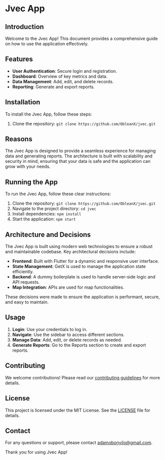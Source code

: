 # Jvec App

## Introduction
Welcome to the Jvec App! This document provides a comprehensive guide on how to use the application effectively.

## Features
- **User Authentication**: Secure login and registration.
- **Dashboard**: Overview of key metrics and data.
- **Data Management**: Add, edit, and delete records.
- **Reporting**: Generate and export reports.

## Installation
To install the Jvec App, follow these steps:
1. Clone the repository: `git clone https://github.com/ObleanX/jvec.git`

## Reasons
The Jvec App is designed to provide a seamless experience for managing data and generating reports. The architecture is built with scalability and security in mind, ensuring that your data is safe and the application can grow with your needs.

## Running the App
To run the Jvec App, follow these clear instructions:
1. Clone the repository: `git clone https://github.com/ObleanX/jvec.git`
2. Navigate to the project directory: `cd jvec`
3. Install dependencies: `npm install`
4. Start the application: `npm start`

## Architecture and Decisions
The Jvec App is built using modern web technologies to ensure a robust and maintainable codebase. Key architectural decisions include:
- **Frontend**: Built with Flutter for a dynamic and responsive user interface.
- **State Management**: GetX is used to manage the application state efficiently.
- **Backend**: A dummy boilerplate is used to handle server-side logic and API requests.
- **Map Integration**: APIs are used for map functionalities.

These decisions were made to ensure the application is performant, secure, and easy to maintain.

## Usage
1. **Login**: Use your credentials to log in.
2. **Navigate**: Use the sidebar to access different sections.
3. **Manage Data**: Add, edit, or delete records as needed.
4. **Generate Reports**: Go to the Reports section to create and export reports.

## Contributing
We welcome contributions! Please read our [contributing guidelines](CONTRIBUTING.md) for more details.

## License
This project is licensed under the MIT License. See the [LICENSE](LICENSE) file for details.

## Contact
For any questions or support, please contact [adamobonyilo@gmail.com](mailto:support@jvecapp.com).

Thank you for using Jvec App!

